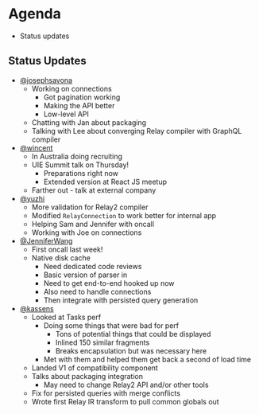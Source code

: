 # Agenda

* Status updates

## Status Updates

* [@josephsavona](https://github.com/josephsavona)
  * Working on connections
    * Got pagination working
    * Making the API better
    * Low-level API
  * Chatting with Jan about packaging
  * Talking with Lee about converging Relay compiler with GraphQL compiler
* [@wincent](https://github.com/wincent)
  * In Australia doing recruiting
  * UIE Summit talk on Thursday!
    * Preparations right now
    * Extended version at React JS meetup
  * Farther out - talk at external company
* [@yuzhi](https://github.com/yuzhi)
  * More validation for Relay2 compiler
  * Modified `RelayConnection` to work better for internal app
  * Helping Sam and Jennifer with oncall
  * Working with Joe on connections
* [@JenniferWang](https://github.com/JenniferWang)
  * First oncall last week!
  * Native disk cache
    * Need dedicated code reviews
    * Basic version of parser in
    * Need to get end-to-end hooked up now
    * Also need to handle connections
    * Then integrate with persisted query generation
* [@kassens](https://github.com/kassens)
  * Looked at Tasks perf
    * Doing some things that were bad for perf
      * Tons of potential things that could be displayed
      * Inlined 150 similar fragments
      * Breaks encapsulation but was necessary here
    * Met with them and helped them get back a second of load time
  * Landed V1 of compatibility component
  * Talks about packaging integration
    * May need to change Relay2 API and/or other tools
  * Fix for persisted queries with merge conflicts
  * Wrote first Relay IR transform to pull common globals out
